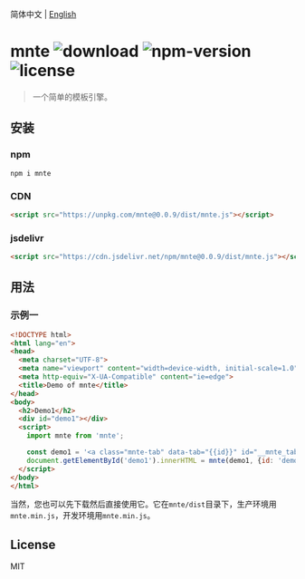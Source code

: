 简体中文 | [English](https://github.com/sosout/mnte)

# mnte ![download](https://img.shields.io/npm/dt/mnte.svg) ![npm-version](https://img.shields.io/npm/v/mnte.svg) ![license](https://img.shields.io/npm/l/mnte.svg)

> 一个简单的模板引擎。

## 安装

### npm

``` shell
npm i mnte
```

### CDN

``` html
<script src="https://unpkg.com/mnte@0.0.9/dist/mnte.js"></script>
```

### jsdelivr

``` html
<script src="https://cdn.jsdelivr.net/npm/mnte@0.0.9/dist/mnte.js"></script>
```

## 用法

### 示例一

``` html
<!DOCTYPE html>
<html lang="en">
<head>
  <meta charset="UTF-8">
  <meta name="viewport" content="width=device-width, initial-scale=1.0">
  <meta http-equiv="X-UA-Compatible" content="ie=edge">
  <title>Demo of mnte</title>
</head>
<body>
  <h2>Demo1</h2>
  <div id="demo1"></div>
  <script>
    import mnte from 'mnte';

    const demo1 = '<a class="mnte-tab" data-tab="{{id}}" id="__mnte_tab_{{id}}">{{name}}</a>';
    document.getElementById('demo1').innerHTML = mnte(demo1, {id: 'demo1', name: 'This is Demo1!'});
  </script>
</body>
</html>
```

当然，您也可以先下载然后直接使用它。它在`mnte/dist`目录下，生产环境用`mnte.min.js`，开发环境用`mnte.min.js`。

## License
MIT